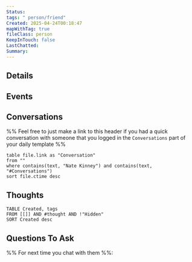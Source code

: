 ```yaml
---
Status: 
tags: " person/friend"
Created: 2025-04-24T00:18:47
mapWithTag: true
fileClass: person
KeepInTouch: false
LastChatted:
Summary: 
---
```

## Details
## Events
## Conversations
%% Feel free to just make a link to this header if you had a quick conversation with someone that you logged in the `Conversations` part of your daily template %%
```dataview
table file.link as "Conversation"
from ""
where contains(text, "Nate Kinney") and contains(text, "#Conversations")
sort file.ctime desc
```
## Thoughts
```dataview
TABLE Created, tags
FROM [[]] AND #thought AND !"Hidden"
SORT Created desc
```
## Questions To Ask
%% For next time you chat with them %%: